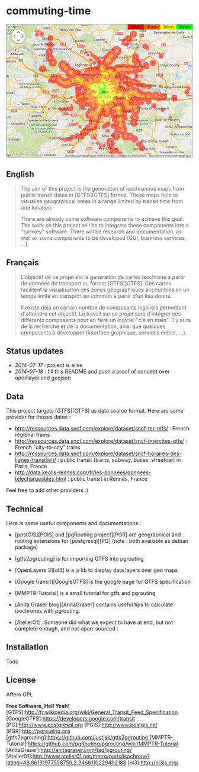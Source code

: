 commuting-time
==============

![Isochrone map from Atelier01](/atelier01-screenshot.png?raw=true)

English
-------

> The aim of this project is the generation of isochronous maps from public transit datas in [GTFS][GTFS] format.
> These maps help to visualize geographical areas in a range limited by transit time from one location.
> 
> There are already some software components to achieve this goal.
> The work on this project will be to integrate these components into a "turnkey" software.
> There will be research and documentation, as well as some components to be developed (GUI, business services, ...).

Français
--------
> L'objectif de ce projet est la génération de cartes isochrone à partir de données de transport au format [GTFS][GTFS].
> Ces cartes facilitent la visualisation des zones géographiques accessibles en un temps limité en transport en commun à partir d'un lieu donné.
> 
> Il existe déjà un certain nombre de composants logiciels permettant d'atteindre cet objectif.
> Le travail sur ce projet sera d'intégrer ces différents composants pour en faire un logiciel "clé en main".
> Il y aura de la recherche et de la documentation, ainsi que quelques composants à développer (interface graphique, services métier, ...).

Status updates
--------------
- *2014-07-17* : project is alive
- *2014-07-18* : fill this README and push a proof of concept over openlayer and geojson

Data
----
This project targets [GTFS][GTFS] as data source format.
Here are some provider for thoses datas :

* http://ressources.data.sncf.com/explore/dataset/sncf-ter-gtfs/ : French regional trains
* http://ressources.data.sncf.com/explore/dataset/sncf-intercites-gtfs/ : French "city-to-city" trains
* http://ressources.data.sncf.com/explore/dataset/sncf-horaires-des-lignes-transilien/ : public transit (trains, subway, buses, streetcar) in Paris, France
* http://data.keolis-rennes.com/fr/les-donnees/donnees-telechargeables.html : public transit in Rennes, France

Feel free to add other providers :)


Technical
---------

Here is some useful components and documentations :

- [postGIS][PGIS] and [pgRouting project][PGR] are geographical and routing extensions for [postgresql][PG] (note : both available as debian package)
- [gtfs2pgrouting] is for importing GTFS into pgrouting
- [OpenLayers 3][ol3] is a js lib to display data layers over geo maps


- [Google transit][GoogleGTFS] is the google page for GTFS specification
- [MMPTR-Tutorial] is a small tutorial for gtfs and pgrouting
- [Anita Graser blog][AnitaGraser] contains useful tips to calculate isochrones with pgrouting.
- [Atelier01] : Someone did what we expect to have at end, but not complete enough, and not open-sourced :

Installation
------------
Todo

License
-------
Affero GPL


**Free Software, Hell Yeah!**
[GTFS]:http://fr.wikipedia.org/wiki/General_Transit_Feed_Specification
[GoogleGTFS]:https://developers.google.com/transit
[PG]:http://www.postgresql.org
[PGIS]:http://www.postgis.net
[PGR]:http://pgrouting.org
[gtfs2pgrouting]:https://github.com/justjkk/gtfs2pgrouting
[MMPTR-Tutorial]:https://github.com/pgRouting/pgrouting/wiki/MMPTR-Tutorial
[AnitaGraser]:http://anitagraser.com/tag/pgrouting/
[Atelier01]:http://www.atelier01.net/metro/paris/isochrone?latlng=48.86191977558759,2.3466110229492188
[ol3]:http://ol3js.org/
